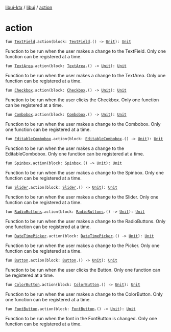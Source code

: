 [libui-ktx](../index.md) / [libui](index.md) / [action](./action.md)

# action

`fun `[`TextField`](-text-field/index.md)`.action(block: `[`TextField`](-text-field/index.md)`.() -> `[`Unit`](https://kotlinlang.org/api/latest/jvm/stdlib/kotlin/-unit/index.html)`): `[`Unit`](https://kotlinlang.org/api/latest/jvm/stdlib/kotlin/-unit/index.html)

Function to be run when the user makes a change to the TextField.
Only one function can be registered at a time.

`fun `[`TextArea`](-text-area/index.md)`.action(block: `[`TextArea`](-text-area/index.md)`.() -> `[`Unit`](https://kotlinlang.org/api/latest/jvm/stdlib/kotlin/-unit/index.html)`): `[`Unit`](https://kotlinlang.org/api/latest/jvm/stdlib/kotlin/-unit/index.html)

Function to be run when the user makes a change to the TextArea.
Only one function can be registered at a time.

`fun `[`Checkbox`](-checkbox/index.md)`.action(block: `[`Checkbox`](-checkbox/index.md)`.() -> `[`Unit`](https://kotlinlang.org/api/latest/jvm/stdlib/kotlin/-unit/index.html)`): `[`Unit`](https://kotlinlang.org/api/latest/jvm/stdlib/kotlin/-unit/index.html)

Function to be run when the user clicks the Checkbox.
Only one function can be registered at a time.

`fun `[`Combobox`](-combobox/index.md)`.action(block: `[`Combobox`](-combobox/index.md)`.() -> `[`Unit`](https://kotlinlang.org/api/latest/jvm/stdlib/kotlin/-unit/index.html)`): `[`Unit`](https://kotlinlang.org/api/latest/jvm/stdlib/kotlin/-unit/index.html)

Function to be run when the user makes a change to the Combobox.
Only one function can be registered at a time.

`fun `[`EditableCombobox`](-editable-combobox/index.md)`.action(block: `[`EditableCombobox`](-editable-combobox/index.md)`.() -> `[`Unit`](https://kotlinlang.org/api/latest/jvm/stdlib/kotlin/-unit/index.html)`): `[`Unit`](https://kotlinlang.org/api/latest/jvm/stdlib/kotlin/-unit/index.html)

Function to be run when the user makes a change to the EditableCombobox.
Only one function can be registered at a time.

`fun `[`Spinbox`](-spinbox/index.md)`.action(block: `[`Spinbox`](-spinbox/index.md)`.() -> `[`Unit`](https://kotlinlang.org/api/latest/jvm/stdlib/kotlin/-unit/index.html)`): `[`Unit`](https://kotlinlang.org/api/latest/jvm/stdlib/kotlin/-unit/index.html)

Function to be run when the user makes a change to the Spinbox.
Only one function can be registered at a time.

`fun `[`Slider`](-slider/index.md)`.action(block: `[`Slider`](-slider/index.md)`.() -> `[`Unit`](https://kotlinlang.org/api/latest/jvm/stdlib/kotlin/-unit/index.html)`): `[`Unit`](https://kotlinlang.org/api/latest/jvm/stdlib/kotlin/-unit/index.html)

Function to be run when the user makes a change to the Slider.
Only one function can be registered at a time.

`fun `[`RadioButtons`](-radio-buttons/index.md)`.action(block: `[`RadioButtons`](-radio-buttons/index.md)`.() -> `[`Unit`](https://kotlinlang.org/api/latest/jvm/stdlib/kotlin/-unit/index.html)`): `[`Unit`](https://kotlinlang.org/api/latest/jvm/stdlib/kotlin/-unit/index.html)

Function to be run when the user makes a change to the RadioButtons.
Only one function can be registered at a time.

`fun `[`DateTimePicker`](-date-time-picker/index.md)`.action(block: `[`DateTimePicker`](-date-time-picker/index.md)`.() -> `[`Unit`](https://kotlinlang.org/api/latest/jvm/stdlib/kotlin/-unit/index.html)`): `[`Unit`](https://kotlinlang.org/api/latest/jvm/stdlib/kotlin/-unit/index.html)

Function to be run when the user makes a change to the Picker.
Only one function can be registered at a time.

`fun `[`Button`](-button/index.md)`.action(block: `[`Button`](-button/index.md)`.() -> `[`Unit`](https://kotlinlang.org/api/latest/jvm/stdlib/kotlin/-unit/index.html)`): `[`Unit`](https://kotlinlang.org/api/latest/jvm/stdlib/kotlin/-unit/index.html)

Function to be run when the user clicks the Button.
Only one function can be registered at a time.

`fun `[`ColorButton`](-color-button/index.md)`.action(block: `[`ColorButton`](-color-button/index.md)`.() -> `[`Unit`](https://kotlinlang.org/api/latest/jvm/stdlib/kotlin/-unit/index.html)`): `[`Unit`](https://kotlinlang.org/api/latest/jvm/stdlib/kotlin/-unit/index.html)

Function to be run when the user makes a change to the ColorButton.
Only one function can be registered at a time.

`fun `[`FontButton`](-font-button/index.md)`.action(block: `[`FontButton`](-font-button/index.md)`.() -> `[`Unit`](https://kotlinlang.org/api/latest/jvm/stdlib/kotlin/-unit/index.html)`): `[`Unit`](https://kotlinlang.org/api/latest/jvm/stdlib/kotlin/-unit/index.html)

Function to be run when the font in the FontButton is changed.
Only one function can be registered at a time.

